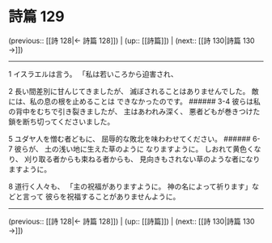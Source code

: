 # 詩篇 129

(previous:: [[詩 128|← 詩篇 128]]) | (up:: [[詩篇]]) | (next:: [[詩 130|詩篇 130 →]])

***


1 イスラエルは言う。 「私は若いころから迫害され、 

2 長い間差別に甘んじてきましたが、 滅ぼされることはありませんでした。 敵には、私の息の根を止めることは できなかったのです。 ###### 3-4 彼らは私の背中をむちで引き裂きましたが、 主はあわれみ深く、 悪者どもが巻きつけた鎖を断ち切ってくださいました。 

5 ユダヤ人を憎む者どもに、 屈辱的な敗北を味わわせてください。 ###### 6-7 彼らが、 土の浅い地に生えた草のように なりますように。 しおれて黄色くなり、 刈り取る者からも束ねる者からも、 見向きもされない草のような者になりますように。 

8 道行く人々も、 「主の祝福がありますように。 神の名によって祈ります」などと言って 彼らを祝福することがありませんように。

***

(previous:: [[詩 128|← 詩篇 128]]) | (up:: [[詩篇]]) | (next:: [[詩 130|詩篇 130 →]])

